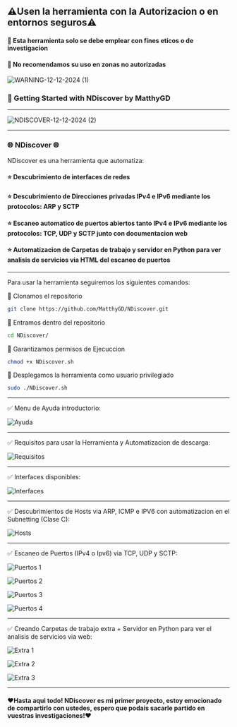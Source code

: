 ## ⚠️Usen la herramienta con la Autorizacion o en entornos seguros⚠️

#### 👮 Esta herramienta solo se debe emplear con fines eticos o de investigacion
#### 👮 No recomendamos su uso en zonas no autorizadas

![WARNING-12-12-2024 (1)](https://github.com/user-attachments/assets/148e670a-8284-47b0-9080-e8fbd738d85b)

### 🚀 Getting Started with NDiscover by MatthyGD

------------------------------------------------------------------------------------------------------------------------------------------------------------

![NDISCOVER-12-12-2024 (2)](https://github.com/user-attachments/assets/28071e81-e50b-4595-b2dc-394d6518b119)

------------------------------------------------------------------------------------------------------------------------------------------------------------

### 🌐 NDiscover 🌐
NDiscover es una herramienta que automatiza:

#### ⭐ Descubrimiento de interfaces de redes
#### ⭐ Descubrimiento de Direcciones privadas IPv4 e IPv6 mediante los protocolos: ARP y SCTP
#### ⭐ Escaneo automatico de puertos abiertos tanto IPv4 e IPv6 mediante los protocolos: TCP, UDP y SCTP junto con documentacion web
#### ⭐ Automatizacion de Carpetas de trabajo y servidor en Python para ver analisis de servicios via HTML del escaneo de puertos

------------------------------------------------------------------------------------------------------------------------------------------------------------

Para usar la herramienta seguiremos los siguientes comandos:

🔴 Clonamos el repositorio

```bash
git clone https://github.com/MatthyGD/NDiscover.git
```

🔴 Entramos dentro del repositorio

```bash
cd NDiscover/
```

🔴 Garantizamos permisos de Ejecuccion

```bash
chmod +x NDiscover.sh
```

🔴 Desplegamos la herramienta como usuario privilegiado

```bash
sudo ./NDiscover.sh
```

------------------------------------------------------------------------------------------------------------------------------------------------------------

✅ Menu de Ayuda introductorio:


![Ayuda](https://github.com/user-attachments/assets/4fe40482-ea04-4284-89f0-d2c40f6e66f8)

------------------------------------------------------------------------------------------------------------------------------------------------------------

✅ Requisitos para usar la Herramienta y Automatizacion de descarga:

![Requisitos](https://github.com/user-attachments/assets/8c2e3d37-63e0-4e02-8a10-3f6724efefa3)

------------------------------------------------------------------------------------------------------------------------------------------------------------

✅ Interfaces disponibles:

![Interfaces](https://github.com/user-attachments/assets/93c5e3bf-7cc8-4cfc-85d5-4c08b4d943eb)

------------------------------------------------------------------------------------------------------------------------------------------------------------

✅ Descubrimientos de Hosts via ARP, ICMP e IPV6 con automatizacion en el Subnetting (Clase C):

![Hosts](https://github.com/user-attachments/assets/70ea4c57-cc66-4fcd-bbdc-79b97adfe2dc)

------------------------------------------------------------------------------------------------------------------------------------------------------------

✅ Escaneo de Puertos (IPv4 o Ipv6) via TCP, UDP y SCTP:

![Puertos 1](https://github.com/user-attachments/assets/cd44eac4-4084-4a58-9d40-360d149e5175)

![Puertos 2](https://github.com/user-attachments/assets/92bdc3e1-a313-4105-a0ac-5a6909dc136e)

![Puertos 3](https://github.com/user-attachments/assets/dd7ffec6-99b8-4bcd-9d5a-713d079a955c)

![Puertos 4](https://github.com/user-attachments/assets/44b8b27b-1a56-4f56-94fd-aeb20b35232a)

------------------------------------------------------------------------------------------------------------------------------------------------------------

✅ Creando Carpetas de trabajo extra + Servidor en Python para ver el analisis de servicios via web:

![Extra 1](https://github.com/user-attachments/assets/f09b5cc8-4174-40ef-af18-7e1bde34006f)

![Extra 2](https://github.com/user-attachments/assets/14186cd1-a482-404e-853a-b9d35f241f3e)

![Extra 3](https://github.com/user-attachments/assets/8732c927-9abb-4e8c-8845-91ae12df9bb5)


------------------------------------------------------------------------------------------------------------------------------------------------------------

#### ❤️Hasta aqui todo! NDiscover es mi primer proyecto, estoy emocionado de compartirlo con ustedes, espero que podais sacarle partido en vuestras investigaciones!❤️ 
